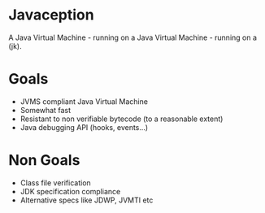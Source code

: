 # Javaception

A Java Virtual Machine - running on a Java Virtual Machine - running on a (jk).

# Goals
* JVMS compliant Java Virtual Machine
* Somewhat fast
* Resistant to non verifiable bytecode (to a reasonable extent)
* Java debugging API (hooks, events...)

# Non Goals
* Class file verification
* JDK specification compliance
* Alternative specs like JDWP, JVMTI etc
